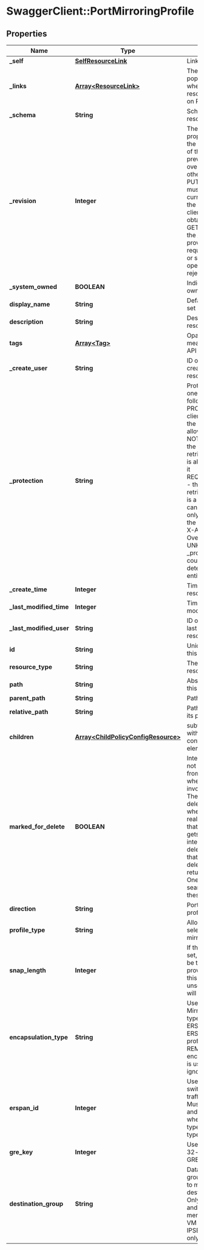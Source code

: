 # SwaggerClient::PortMirroringProfile

## Properties
Name | Type | Description | Notes
------------ | ------------- | ------------- | -------------
**_self** | [**SelfResourceLink**](SelfResourceLink.md) | Link to this resource | [optional] 
**_links** | [**Array&lt;ResourceLink&gt;**](ResourceLink.md) | The server will populate this field when returing the resource. Ignored on PUT and POST. | [optional] 
**_schema** | **String** | Schema for this resource | [optional] 
**_revision** | **Integer** | The _revision property describes the current revision of the resource. To prevent clients from overwriting each other&#39;s changes, PUT operations must include the current _revision of the resource, which clients should obtain by issuing a GET operation. If the _revision provided in a PUT request is missing or stale, the operation will be rejected. | [optional] 
**_system_owned** | **BOOLEAN** | Indicates system owned resource | [optional] 
**display_name** | **String** | Defaults to ID if not set | [optional] 
**description** | **String** | Description of this resource | [optional] 
**tags** | [**Array&lt;Tag&gt;**](Tag.md) | Opaque identifiers meaningful to the API user | [optional] 
**_create_user** | **String** | ID of the user who created this resource | [optional] 
**_protection** | **String** | Protection status is one of the following: PROTECTED - the client who retrieved the entity is not allowed             to modify it. NOT_PROTECTED - the client who retrieved the entity is allowed                 to modify it REQUIRE_OVERRIDE - the client who retrieved the entity is a super                    user and can modify it, but only when providing                    the request header X-Allow-Overwrite&#x3D;true. UNKNOWN - the _protection field could not be determined for this           entity.  | [optional] 
**_create_time** | **Integer** | Timestamp of resource creation | [optional] 
**_last_modified_time** | **Integer** | Timestamp of last modification | [optional] 
**_last_modified_user** | **String** | ID of the user who last modified this resource | [optional] 
**id** | **String** | Unique identifier of this resource | [optional] 
**resource_type** | **String** | The type of this resource. | [optional] 
**path** | **String** | Absolute path of this object | [optional] 
**parent_path** | **String** | Path of its parent | [optional] 
**relative_path** | **String** | Path relative from its parent | [optional] 
**children** | [**Array&lt;ChildPolicyConfigResource&gt;**](ChildPolicyConfigResource.md) | subtree for this type within policy tree containing nested elements.  | [optional] 
**marked_for_delete** | **BOOLEAN** | Intent objects are not directly deleted from the system when a delete is invoked on them. They are marked for deletion and only when all the realized entities for that intent object gets deleted, the intent object is deleted. Objects that are marked for deletion are not returned in GET call. One can use the search API to get these objects.  | [optional] [default to false]
**direction** | **String** | Port mirroring profile direction | [optional] [default to &#39;BIDIRECTIONAL&#39;]
**profile_type** | **String** | Allows user to select type of port mirroring session. | [optional] [default to &#39;REMOTE_L3_SPAN&#39;]
**snap_length** | **Integer** | If this property is set, the packet will be truncated to the provided length. If this property is unset, entire packet will be mirrored.  | [optional] 
**encapsulation_type** | **String** | User can provide Mirror Destination type e.g GRE, ERSPAN_TWO or ERSPAN_THREE.If profile type is REMOTE_L3_SPAN, encapsulation type is used else ignored. | [optional] [default to &#39;GRE&#39;]
**erspan_id** | **Integer** | Used by physical switch for the mirror traffic forwarding. Must be provided and only effective when encapsulation type is ERSPAN type II or type III.  | [optional] [default to 0]
**gre_key** | **Integer** | User-configurable 32-bit key only for GRE | [optional] [default to 0]
**destination_group** | **String** | Data from source group will be copied to members of destination group. Only IPSET group and group with membership criteria VM is supported. IPSET group allows only three ip&#39;s.  | 


